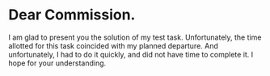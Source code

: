 # Dear Commission.
I am glad to present you the solution of my test task. Unfortunately, the time allotted for this task coincided with my planned departure. And unfortunately, I had to do it quickly, and did not have time to complete it. I hope for your understanding.
